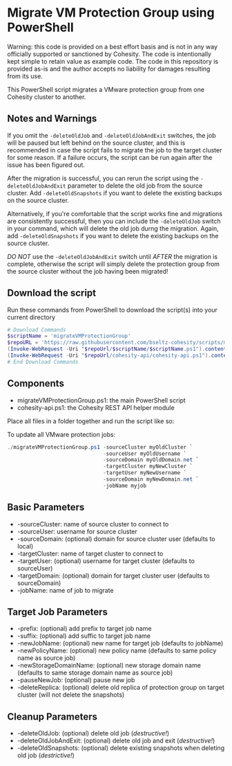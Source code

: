# Migrate VM Protection Group using PowerShell

Warning: this code is provided on a best effort basis and is not in any way officially supported or sanctioned by Cohesity. The code is intentionally kept simple to retain value as example code. The code in this repository is provided as-is and the author accepts no liability for damages resulting from its use.

This PowerShell script migrates a VMware protection group from one Cohesity cluster to another.

## Notes and Warnings

If you omit the `-deleteOldJob` and `-deleteOldJobAndExit` switches, the job will be paused but left behind on the source cluster, and this is recommended in case the script fails to migrate the job to the target cluster for some reason. If a failure occurs, the script can be run again after the issue has been figured out.

After the migration is successful, you can rerun the script using the `-deleteOldJobAndExit` parameter to delete the old job from the source cluster. Add `-deleteOldSnapshots` if you want to delete the existing backups on the source cluster.

Alternatively, if you're comfortable that the script works fine and migrations are consistently successful, then you can include the `-deleteOldJob` switch in your command, which will delete the old job durng the migration. Again, add `-deleteOldSnapshots` if you want to delete the existing backups on the source cluster.

*DO NOT* use the `-deleteOldJobAndExit` switch until *AFTER* the migration is complete, otherwise the script will simply delete the protection group from the source cluster without the job having been migrated!

## Download the script

Run these commands from PowerShell to download the script(s) into your current directory

```powershell
# Download Commands
$scriptName = 'migrateVMProtectionGroup'
$repoURL = 'https://raw.githubusercontent.com/bseltz-cohesity/scripts/master/powershell'
(Invoke-WebRequest -Uri "$repoUrl/$scriptName/$scriptName.ps1").content | Out-File "$scriptName.ps1"; (Get-Content "$scriptName.ps1") | Set-Content "$scriptName.ps1"
(Invoke-WebRequest -Uri "$repoUrl/cohesity-api/cohesity-api.ps1").content | Out-File cohesity-api.ps1; (Get-Content cohesity-api.ps1) | Set-Content cohesity-api.ps1
# End Download Commands
```

## Components

* migrateVMProtectionGroup.ps1: the main PowerShell script
* cohesity-api.ps1: the Cohesity REST API helper module

Place all files in a folder together and run the script like so:

To update all VMware protection jobs:

```powershell
./migrateVMProtectionGroup.ps1 -sourceCluster myOldCluster `
                               -sourceUser myOldUsername `
                               -sourceDomain myOldDomain.net `
                               -targetCluster myNewCluster `
                               -targetUser myNewUsername `
                               -sourceDomain myNewDomain.net `
                               -jobName myjob
```

## Basic Parameters

* -sourceCluster: name of source cluster to connect to
* -sourceUser: username for source cluster
* -sourceDomain: (optional) domain for source cluster user (defaults to local)
* -targetCluster: name of target cluster to connect to
* -targetUser: (optional) username for target cluster (defaults to sourceUser)
* -targetDomain: (optional) domain for target cluster user (defaults to sourceDomain)
* -jobName: name of job to migrate

## Target Job Parameters

* -prefix: (optional) add prefix to target job name
* -suffix: (optional) add suffic to target job name
* -newJobName: (optional) new name for target job (defaults to jobName)
* -newPolicyName: (optional) new policy name (defaults to same policy name as source job)
* -newStorageDomainName: (optional) new storage domain name (defaults to same storage domain name as source job)
* -pauseNewJob: (optional) pause new job
* -deleteReplica: (optional) delete old replica of protection group on target cluster (will not delete the snapshots)

## Cleanup Parameters

* -deleteOldJob: (optional) delete old job (*destructive!*)
* -deleteOldJobAndExit: (optional) delete old job and exit (*destructive!*)
* -deleteOldSnapshots: (optional) delete existing snapshots when deleting old job (*destrictive!*)

